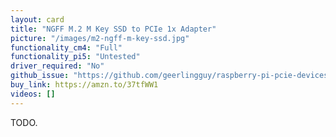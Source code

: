 ```yaml
---
layout: card
title: "NGFF M.2 M Key SSD to PCIe 1x Adapter"
picture: "/images/m2-ngff-m-key-ssd.jpg"
functionality_cm4: "Full"
functionality_pi5: "Untested"
driver_required: "No"
github_issue: "https://github.com/geerlingguy/raspberry-pi-pcie-devices/issues/TODO"
buy_link: https://amzn.to/37tfWW1
videos: []
---
```

TODO.
